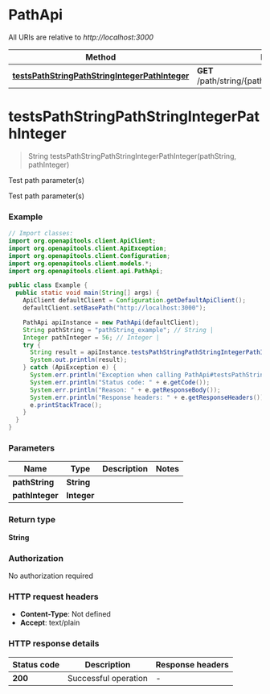 # PathApi

All URIs are relative to *http://localhost:3000*

| Method | HTTP request | Description |
|------------- | ------------- | -------------|
| [**testsPathStringPathStringIntegerPathInteger**](PathApi.md#testsPathStringPathStringIntegerPathInteger) | **GET** /path/string/{path_string}/integer/{path_integer} | Test path parameter(s) |


<a name="testsPathStringPathStringIntegerPathInteger"></a>
# **testsPathStringPathStringIntegerPathInteger**
> String testsPathStringPathStringIntegerPathInteger(pathString, pathInteger)

Test path parameter(s)

Test path parameter(s)

### Example
```java
// Import classes:
import org.openapitools.client.ApiClient;
import org.openapitools.client.ApiException;
import org.openapitools.client.Configuration;
import org.openapitools.client.models.*;
import org.openapitools.client.api.PathApi;

public class Example {
  public static void main(String[] args) {
    ApiClient defaultClient = Configuration.getDefaultApiClient();
    defaultClient.setBasePath("http://localhost:3000");

    PathApi apiInstance = new PathApi(defaultClient);
    String pathString = "pathString_example"; // String | 
    Integer pathInteger = 56; // Integer | 
    try {
      String result = apiInstance.testsPathStringPathStringIntegerPathInteger(pathString, pathInteger);
      System.out.println(result);
    } catch (ApiException e) {
      System.err.println("Exception when calling PathApi#testsPathStringPathStringIntegerPathInteger");
      System.err.println("Status code: " + e.getCode());
      System.err.println("Reason: " + e.getResponseBody());
      System.err.println("Response headers: " + e.getResponseHeaders());
      e.printStackTrace();
    }
  }
}
```

### Parameters

| Name | Type | Description  | Notes |
|------------- | ------------- | ------------- | -------------|
| **pathString** | **String**|  | |
| **pathInteger** | **Integer**|  | |

### Return type

**String**

### Authorization

No authorization required

### HTTP request headers

 - **Content-Type**: Not defined
 - **Accept**: text/plain

### HTTP response details
| Status code | Description | Response headers |
|-------------|-------------|------------------|
| **200** | Successful operation |  -  |

